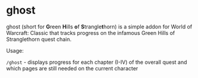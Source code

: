 # ghost

ghost (short for **G**reen **H**ills **o**f **S**trangle**t**horn) is a simple addon for World of Warcraft: Classic that tracks progress on the infamous Green Hills of Stranglethorn quest chain.

Usage:

`/ghost` - displays progress for each chapter (I-IV) of the overall quest and which pages are still needed on the current character